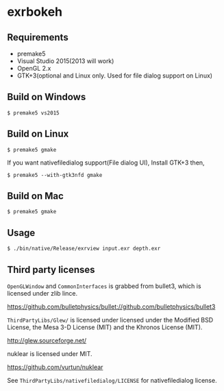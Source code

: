# exrbokeh

## Requirements

* premake5
* Visual Studio 2015(2013 will work)
* OpenGL 2.x
* GTK+3(optional and Linux only. Used for file dialog support on Linux)

## Build on Windows

    $ premake5 vs2015

## Build on Linux

    $ premake5 gmake

If you want nativefiledialog support(File dialog UI), Install GTK+3 then,

    $ premake5 --with-gtk3nfd gmake

## Build on Mac

    $ premake5 gmake

## Usage

    $ ./bin/native/Release/exrview input.exr depth.exr

## Third party licenses

`OpenGLWindow` and `CommonInterfaces` is grabbed from bullet3, which is licensed under zlib lince.

https://github.com/bulletphysics/bullet://github.com/bulletphysics/bullet3

`ThirdPartyLibs/Glew/` is licensed under  licensed under the Modified BSD License, the Mesa 3-D License (MIT) and the Khronos License (MIT).

http://glew.sourceforge.net/

nuklear is licensed under MIT.

https://github.com/vurtun/nuklear

See `ThirdPartyLibs/nativefiledialog/LICENSE` for nativefiledialog license.
